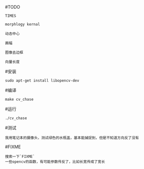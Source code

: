 #TODO

    TIMES

    morphlogy kernal

    动态中心

    画幅

    图像去边框

    向量长度

#安装

    sudo apt-get install libopencv-dev

#编译

    make cv_chase

#运行

    ./cv_chase

#测试

    我用笔记本的摄像头，测试绿色的水瓶盖，基本能捕捉到，但是不知道方向反了没有

#FIXME

    搜索一下`FIXME`
    一些opencv的函数，有可能参数传反了，比如长宽传成了宽长

